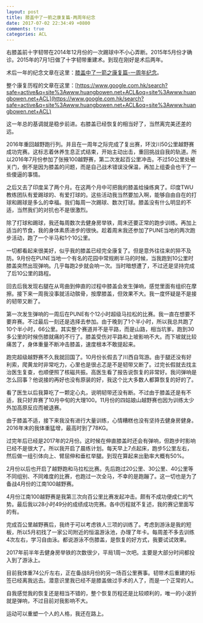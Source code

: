 ```yaml
---
layout: post
title: 膝盖中了一箭之康复篇-两周年纪念
date: 2017-07-02 22:34:49 +0800
comments: true
categories: ACL
---
```


右膝盖前十字韧带在2014年12月份的一次踢球中不小心弄断。2015年5月份才确诊。2015年的7月1日做了十字韧带重建术。到现在刚好是术后两年。

<!-- more -->

术后一年的纪念文章在这里：[膝盖中了一箭之康复篇-一周年纪念](http://www.huangbowen.net/blog/2016/07/20/acl-for-one-year/)。

整个康复历程的文章在这里：[https://www.google.com.hk/search?safe=active&q=site%3Awww.huangbowen.net+ACL&oq=site%3Awww.huangbowen.net+ACL](https://www.google.com.hk/search?safe=active&q=site%3Awww.huangbowen.net+ACL&oq=site%3Awww.huangbowen.net+ACL)

这一年总的基调就是稳步前进。右膝盖已经恢复的相当好了，当然离完美还差的远。

2016年重回越野跑行列。并且在一周年之际完成了复出赛，环汶川50公里越野赛成功完赛。这标志着休养生息正式结束，开始主动出击，重回挑战自我的轨道。所以2016年7月份参加了张掖100越野赛，第二次发起百公里冲击。不过50公里处被关门，倒不是因为膝盖的问题，而是自己战术错误没保温，再加上组委会也干了一些傻逼的事情。

之后又去了印度呆了两个月。在这两个月中可把我的膝盖给操练爽了。印度TWU教练团队有爱踢球的、有爱打球的。这些活动我当然要加入啊，能够自由自在的打球和踢球是多么的幸福。我们每周一次踢球、数次打球。膝盖没有什么明显的不适，当然我们的对抗也不是很激烈。

除了打球和踢球，我还每周数次去健身房举铁，周末还要正常的跑步训练。再加上适当的节食，我的身体素质进步的很快。趁着周末我还参加了PUNE当地的两次跑步活动，跑了一个半马和1个10公里。

一切都看起来很美好，似乎我的膝盖已经完全康复了。但是意外往往来的猝不及防。9月份在PUNE当地一个有名的花园中常规刷半马的时候，当我跑到10公里时膝盖突然出现弹响。几乎每跑2步就会响一次。当时暗想遭了，不过还是坚持完成了后10公里的路程。

回去后我发现右腿在从弯曲到伸直的过程中膝盖会发生弹响，感觉里面有组织在摩擦。接下来一周我没事就活动髌骨，按摩膝盖，但效果不大。我一度怀疑是不是接的韧带又断了。

第一次发生弹响的一周后在PUNE有个12小时超级马拉松的比赛。我一直在想要不要弃赛。不过最后一刻还是选择去参加。由于晚到了1个半小时，所以我总共跑了10个半小时，66公里。其实整个赛道并不是平路，而是山路，相当坑爹。跑到30多公里的时候伤膝就痛的不行了。膝盖受伤对平路和上坡影响不大。而下坡就比较痛苦了，身体重量不断冲击膝盖，速度根本不敢提起来。

跑完超级越野赛不久我就回国了。10月份长假去了川西自驾游。由于腿还没有好利索，爬黄龙时非常吃力，心里也是很忐忑是不是韧带又断了。过完长假就去找主治医生复查，也顺便照了核磁共振。高医生看了报告说恢复的非常好。我问弹响是怎么回事？他说接的再好也没有原装的好，我这个比大多数人都算恢复的好的了。

看了医生以后我算吃了一颗定心丸，说明韧带还没有断。不过由于膝盖还是有不适，我只好弃赛了10月中旬的大理100。11月份的四姑娘山越野赛也因为训练太少外加高原反应而被退赛。

由于膝盖不适，接下来我没有进行大量训练，心情糟糕也没有坚持去健身房健身。2016年末的我体重猛增，最高时到了78KG。

过完年后已经是2017年的2月份。这时候在伸直膝盖时还会有弹响，但跑步时影响已经不是很大了。所以我开启了晨练计划。每天早上7点起床，跑步5公里左右，然后做一组引体向上、臂屈伸和垂杠举腿。到现在算起来出勤率大概有50%。

2月份以后也开启了越野跑和马拉松比赛。先后跑过20公里、30公里、40公里等不同组别、不同难度的比赛，也跑过一次全马，不幸的是跑蹦了。这一切也是为了备战4月份的江南100越野赛。

4月份江南100越野赛是我第三次向百公里比赛发起冲击。颇有不成功便成仁的气势。最后我以28小时49分的成绩成功完赛。各中历程就不复述，我的赛记里面写的有。

完成百公里越野赛后，我终于可以考虑铁人三项的训练了。考虑到游泳是我的短板，所以5月初找了一家公司附近的恒温游泳池，办理了年卡。每周差不多去训练4次左右，学习自由泳。都说游泳不伤膝盖，是恢复的好方式，我要试试效果。

2017年前半年去健身房举铁的次数很少，平局1周一次吧。主要是大部分时间都投入到了游泳上。

目前我体重74公斤左右，正在备战8月份的另一场百公里赛事。韧带术后重建的标签已经离我远去。潜意识里我已经不是膝盖做过手术的人了，而是一个正常的人。

自我感觉我的恢复还是相当不错的，整个恢复历程还是比较顺利的，唯一的小波折就是弹响，不过目前对我影响不大。

运动可以重塑一个人的人格，我还在路上。




